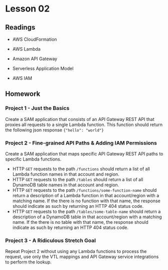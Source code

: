 # Lesson 02

## Readings

- AWS CloudFormation

- AWS Lambda

- Amazon API Gateway

- Serverless Application Model

- AWS IAM

## Homework

### Project 1 - Just the Basics

Create a SAM application that consists of an API Gateway REST API that proxies all requests to a single Lambda function.
This function should return the following json response `{"hello": "world"}`

### Project 2 - Fine-grained API Paths & Adding IAM Permissions

Create a SAM application that maps specific API Gateway REST API paths to specific Lambda functions.

- HTTP `GET` requests to the path `/functions` should return a list of all Lambda function names in that account and region.
- HTTP `GET` requests to the path `/tables` should return a list of all DynamoDB table names in that account and region.
- HTTP `GET` requests to the path `/functions/some-function-name` should return a description of a Lambda function in that account/region with a matching name.
If the there is no function with that name, the response should indicate as such by returning an HTTP 404 status code.
- HTTP `GET` requests to the path `/tables/some-table-name` should return a description of a DynamoDB table in that account/region with a matching name.
If the there is no table with that name, the response should indicate as such by returning an HTTP 404 status code.

### Project 3 - A Ridiculous Stretch Goal

Repeat Project 2 without using any Lambda functions to process the request, use only the VTL mappings and API Gateway service integrations to perform the lookup.